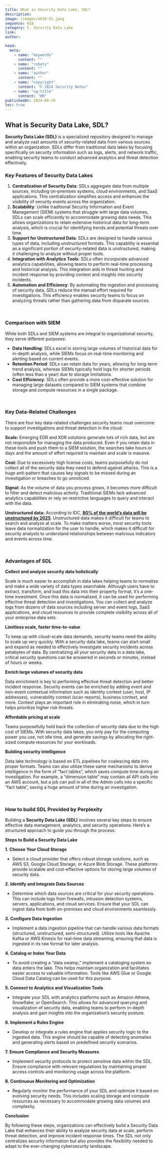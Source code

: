 ```yaml
---
title: What is Security Data Lake, SDL?
description:
image: /images/e018-01.jpeg
sequence: 018
category: 5. Security Data Lake
link:
author:

head:
  meta:
    - name: "keywords"
      content: ""
    - name: "robots"
      content: ""
    - name: "author"
      content: ""
    - name: "copyright"
      content: "© 2024 Security Notes"
    - name: "og:title"
      content: "HR"
publishedAt: 2024-09-29
toc: true
---
```


## What is Security Data Lake, SDL?

**Security Data Lake (SDL)** is a specialized repository designed to manage and analyze vast amounts of security-related data from various sources within an organization. SDLs differ from traditional data lakes by focusing specifically on security information such as logs, alerts, and network traffic, enabling security teams to conduct advanced analytics and threat detection effectively.

### **Key Features of Security Data Lakes**

1. **Centralization of Security Data**: SDLs aggregate data from multiple sources, including on-premises systems, cloud environments, and SaaS applications. This centralization simplifies access and enhances the visibility of security events across the organization.
2. **Scalability**: Unlike traditional Security Information and Event Management (SIEM) systems that struggle with large data volumes, SDLs can scale efficiently to accommodate growing data needs. This allows organizations to retain extensive historical data for long-term analysis, which is crucial for identifying trends and potential threats over time.
3. **Support for Unstructured Data**: SDLs are designed to handle various types of data, including unstructured formats. This capability is essential as a significant portion of security-related data is unstructured, making it challenging to analyze without proper tools.
4. **Integration with Analytics Tools**: SDLs often incorporate advanced analytics capabilities, allowing teams to perform real-time processing and historical analysis. This integration aids in threat hunting and incident response by providing context and insights into security incidents.
5. **Automation and Efficiency**: By automating the ingestion and processing of security data, SDLs reduce the manual effort required for investigations. This efficiency enables security teams to focus on analyzing threats rather than gathering data from disparate sources.

<br>

### **Comparison with SIEM**

While both SDLs and SIEM systems are integral to organizational security, they serve different purposes:

- **Data Handling**: SDLs excel in storing large volumes of historical data for in-depth analysis, while SIEMs focus on real-time monitoring and alerting based on current events.
- **Retention Period**: SDLs can retain data for years, allowing for long-term trend analysis, whereas SIEMs typically hold logs for shorter periods (often less than a year) due to storage limitations.
- **Cost Efficiency**: SDLs often provide a more cost-effective solution for managing large datasets compared to SIEM systems that combine storage and compute resources in a single package.

<br>

### **Key Data-Related Challenges**

There are four key data-related challenges security teams must overcome to support investigations and threat detection in the cloud:

**Scale:** Emerging EDR and XDR solutions generate lots of rich data, but are not responsible for managing the data produced. Even if you retain data in these tools and push them to a SIEM solution, the searches take hours or days and the amount of effort required to maintain and scale is massive.

**Cost:** Due to excessively high license costs, teams purposefully do not collect all of the security data they need to defend against attacks. This is a huge anti-pattern that causes key signals to be missed during an investigation or breaches to go unnoticed.

**Signal:** As the volume of data you process grows, it becomes more difficult to filter and detect malicious activity. Traditional SIEMs lack advanced analytics capabilities or rely on restrictive languages to query and interact with the data.

**Unstructured data:** According to IDC, [**80% of the world’s data will be unstructured by 2025**](https://solutionsreview.com/data-management/80-percent-of-your-data-will-be-unstructured-in-five-years/). Unstructured data makes it difficult for teams to search and analyze at scale. To make matters worse, most security tools leave data normalization for the user to handle, which makes it difficult for security analysts to understand relationships between malicious indicators and events across time.

<br>

### **Advantages of SDL**

**Collect and analyze security data holistically**

Scale is much easier to accomplish in data lakes helping teams to normalize and make a wide variety of data types searchable. Although users have to extract, transform, and load this data into their property format, it’s a one-time investment. Once this data is normalized, it can be used for performing effective threat detection and investigations. You can collect and analyze logs from dozens of data sources including server and event logs, SaaS applications, and cloud resources to provide complete visibility across all of your enterprise data sets.

**Limitless scale, faster time-to-value**

To keep up with cloud-scale data demands, security teams need the ability to scale up very quickly. With a security data lake, teams can start small and expand as needed to effectively investigate security incidents across petabytes of data. By centralizing all your security data in a data lake, critical security questions can be answered in seconds or minutes, instead of hours or weeks.

**Enrich large volumes of security data**

Data enrichment is key to performing effective threat detection and better incident response. Security events can be enriched by adding event and non-event contextual information such as identity context (user, host, IP addresses), vulnerability context (scan reports), business context, and more. Context plays an important role in eliminating noise, which in turn helps prioritize higher risk threats.

**Affordable pricing at scale**

Teams purposefully hold back the collection of security data due to the high cost of SIEMs. With security data lakes, you only pay for the computing power you use, not idle time, and generate savings by allocating the right-sized compute resources for your workloads.

**Building security intelligence**

Data lake technology is based on ETL pipelines for coalescing data into proper formats. Teams can also utilize these same mechanisms to derive intelligence in the form of “fact tables”, which saves compute time during an investigation. For example, a “dimension table” may contain all API calls into an AWS account, but a job can pull in all of the Admin calls into a specific “fact table”, saving a huge amount of time during an investigation.

<br>

### **How to build SDL** Provided by Perplexity

Building a **Security Data Lake (SDL)** involves several key steps to ensure effective data management, analytics, and security operations. Here’s a structured approach to guide you through the process:

**Steps to Build a Security Data Lake**

**1. Choose Your Cloud Storage**

- Select a cloud provider that offers robust storage solutions, such as AWS S3, Google Cloud Storage, or Azure Blob Storage. These platforms provide scalable and cost-effective options for storing large volumes of security data.

**2. Identify and Integrate Data Sources**

- Determine which data sources are critical for your security operations. This can include logs from firewalls, intrusion detection systems, servers, applications, and cloud services. Ensure that your SDL can ingest data from both on-premises and cloud environments seamlessly.

**3. Configure Data Ingestion**

- Implement a data ingestion pipeline that can handle various data formats (structured, unstructured, semi-structured). Utilize tools like Apache Kafka or AWS Kinesis for real-time data streaming, ensuring that data is ingested in its raw format for later analysis.

**4. Catalog or Index Your Data**

- To avoid creating a "data swamp," implement a cataloging system as data enters the lake. This helps maintain organization and facilitates easier access to valuable information. Tools like AWS Glue or Google Cloud Data Catalog can be used for this purpose.

**5. Connect to Analytics and Visualization Tools**

- Integrate your SDL with analytics platforms such as Amazon Athena, Snowflake, or OpenSearch. This allows for advanced querying and visualization of security data, enabling teams to perform in-depth analysis and gain insights into the organization’s security posture.

**6. Implement a Rules Engine**

- Develop or integrate a rules engine that applies security logic to the ingested data. This engine should be capable of detecting anomalies and generating alerts based on predefined security scenarios.

**7. Ensure Compliance and Security Measures**

- Implement security protocols to protect sensitive data within the SDL. Ensure compliance with relevant regulations by maintaining proper access controls and monitoring usage across the platform.

**8. Continuous Monitoring and Optimization**

- Regularly monitor the performance of your SDL and optimize it based on evolving security needs. This includes scaling storage and compute resources as necessary to accommodate growing data volumes and complexity.

**Conclusion**

By following these steps, organizations can effectively build a Security Data Lake that enhances their ability to analyze security data at scale, perform threat detection, and improve incident response times. The SDL not only centralizes security information but also provides the flexibility needed to adapt to the ever-changing cybersecurity landscape.
